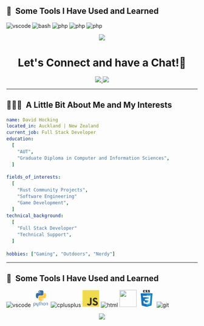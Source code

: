 <h2> 🚀 &nbsp;Some Tools I Have Used and Learned</h2>
<p align="left">
<img src="https://cdn.jsdelivr.net/gh/devicons/devicon/icons/vscode/vscode-original.svg" alt="vscode" width="45" height="45"/>
<img src="https://rustacean.net/assets/rustacean-orig-noshadow.svg" alt="bash" width="45" height="90"/>
<img src="https://banner2.cleanpng.com/20180802/tpl/8d69cc4026ef9ea2fbc9f5972dd52fe7.webp" alt="php" width="45" height="45"/>
<img src="https://a.thumbs.redditmedia.com/TgCwYGguItaoCO5T9B3_d_LT_yiUaNL4-nuMp6neH70.png" alt="php" width="45" height="45"/>
<img src="https://upload.wikimedia.org/wikipedia/commons/6/6a/JavaScript-logo.png" alt="php" width="45" height="45"/>
</p>


<p align="center">
  <img src="https://capsule-render.vercel.app/api?type=waving&color=gradient&text=Kia ora!&height=100&section=header"/>
</p>

<h1 align="center">
  Let's Connect and have a Chat!💬
</h1>

<p align="center">
  <a href="https://www.instagram.com/thepiyushmalhotra](https://www.instagram.com/dmjhocking/">
  <img height="50" src="https://user-images.githubusercontent.com/46517096/166974368-9798f39f-1f46-499c-b14e-81f0a3f83a06.png"/>
</a>

<a href="www.linkedin.com/in/david-hocking/">
  <img  height="50" src="https://github.com/user-attachments/assets/eb6b61af-8805-41e1-8447-62833de49bf0" />
</a>
</p>

---

<h2> 👨🏻‍💻 &nbsp;A Little Bit About Me and My Interests</h2>

```yaml
name: David Hocking
located_in: Auckland | New Zealand
current_job: Full Stack Developer
education:
  [
    "AUT",
    "Graduate Diploma in Computer and Information Sciences",
  ]

fields_of_interests:
  [
    "Rust Community Projects",
    "Software Engineering"
    "Game Development",
  ]
technical_background:
  [
    "Full Stack Developer"
    "Technical Support",
  ]

hobbies: ["Gaming", "Outdoors", "Nerdy"]
```
  
---  
  
<h2> 🚀 &nbsp;Some Tools I Have Used and Learned</h2>
<p align="left">
<img src="https://cdn.jsdelivr.net/gh/devicons/devicon/icons/vscode/vscode-original.svg" alt="vscode" width="45" height="45"/>
<img src="https://raw.githubusercontent.com/devicons/devicon/master/icons/python/python-original-wordmark.svg" alt="python" width="45" height="45"/>
<img src="https://cdn.jsdelivr.net/gh/devicons/devicon/icons/cplusplus/cplusplus-original.svg" alt="cplusplus" width="45" height="45"/>
<img src="https://raw.githubusercontent.com/devicons/devicon/master/icons/javascript/javascript-original.svg" alt="javascript" width="45" height="45" />
<img src="https://cdn.jsdelivr.net/gh/devicons/devicon/icons/html5/html5-original.svg" alt="html" width="45" height="45"/>
<img src="https://cdn.jsdelivr.net/gh/devicons/devicon@latest/icons/bootstrap/bootstrap-original-wordmark.svg" width="45" height="45" />
<img src="https://raw.githubusercontent.com/devicons/devicon/master/icons/css3/css3-original-wordmark.svg" alt="css3" width="45" height="45" /> 
<img src="https://cdn.jsdelivr.net/gh/devicons/devicon/icons/git/git-original.svg" alt="git" width="45" height="45"/>
</p>

<p align="center">
  <img src="https://capsule-render.vercel.app/api?type=waving&color=gradient&height=100&section=footer"/>
</p>
